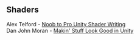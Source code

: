 Shaders
-------
Alex Telford - [Noob to Pro Unity Shader Writing](https://youtu.be/-q2GxmLOIcw)  
Dan John Moran - [Makin' Stuff Look Good in Unity](https://www.youtube.com/channel/UCEklP9iLcpExB8vp_fWQseg)